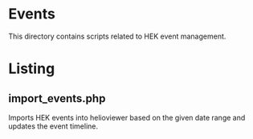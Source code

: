 # Events
This directory contains scripts related to HEK event management.

# Listing
## import\_events.php
Imports HEK events into helioviewer based on the given date range
and updates the event timeline.

